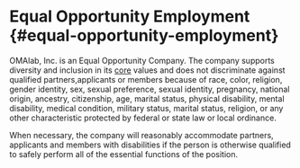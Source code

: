 # Equal Opportunity Employment {#equal-opportunity-employment}

OMAlab, Inc. is an Equal Opportunity Company. The company supports diversity and inclusion in its [core](https://omalab.gitbooks.io/omalab-guide/content/GLOSSARY.html#core) values and does not discriminate against qualified partners,applicants or members because of race, color, religion, gender identity, sex, sexual preference, sexual identity, pregnancy, national origin, ancestry, citizenship, age, marital status, physical disability, mental disability, medical condition, military status, marital status, religion, or any other characteristic protected by federal or state law or local ordinance.

When necessary, the company will reasonably accommodate partners, applicants and members with disabilities if the person is otherwise qualified to safely perform all of the essential functions of the position.

